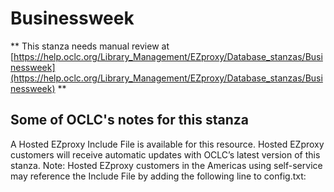 # Businessweek
** This stanza needs manual review at [https://help.oclc.org/Library_Management/EZproxy/Database_stanzas/Businessweek](https://help.oclc.org/Library_Management/EZproxy/Database_stanzas/Businessweek) **

## Some of OCLC's notes for this stanza

A Hosted EZproxy Include File is available for this resource. Hosted EZproxy customers will receive automatic updates with OCLC&rsquo;s latest version of this stanza. Note: Hosted EZproxy customers in the Americas using self-service may reference the Include File by adding the following line to config.txt:

&nbsp;

&nbsp;
